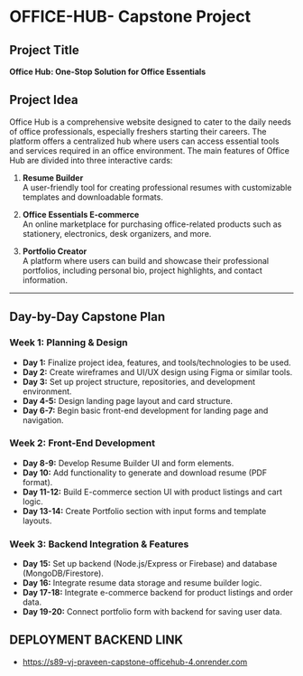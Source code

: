 # OFFICE-HUB- Capstone Project
 
## Project Title
**Office Hub: One-Stop Solution for Office Essentials**

## Project Idea

Office Hub is a comprehensive website designed to cater to the daily needs of office professionals, especially freshers starting their careers. The platform offers a centralized hub where users can access essential tools and services required in an office environment. The main features of Office Hub are divided into three interactive cards:

1. **Resume Builder**  
   A user-friendly tool  for creating professional resumes with customizable templates and downloadable formats.

2. **Office Essentials E-commerce**  
   An online marketplace for purchasing office-related products such as stationery, electronics, desk organizers, and more.

3. **Portfolio Creator**  
   A platform where users can build and showcase their professional portfolios, including personal bio, project highlights, and contact information.

---

## Day-by-Day Capstone Plan

### Week 1: Planning & Design
- **Day 1:** Finalize project idea, features, and tools/technologies to be used.
- **Day 2:** Create wireframes and UI/UX design using Figma or similar tools.
- **Day 3:** Set up project structure, repositories, and development environment.
- **Day 4-5:** Design landing page layout and card structure.
- **Day 6-7:** Begin basic front-end development for landing page and navigation.

### Week 2: Front-End Development
- **Day 8-9:** Develop Resume Builder UI and form elements.
- **Day 10:** Add functionality to generate and download resume (PDF format).
- **Day 11-12:** Build E-commerce section UI with product listings and cart logic.
- **Day 13-14:** Create Portfolio section with input forms and template layouts.

### Week 3: Backend Integration & Features
- **Day 15:** Set up backend (Node.js/Express or Firebase) and database (MongoDB/Firestore).
- **Day 16:** Integrate resume data storage and resume builder logic.
- **Day 17-18:** Integrate e-commerce backend for product listings and order data.
- **Day 19-20:** Connect portfolio form with backend for saving user data.



## DEPLOYMENT BACKEND LINK
* https://s89-vj-praveen-capstone-officehub-4.onrender.com
